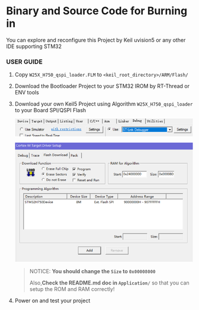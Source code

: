 # Binary and Source Code for Burning in

 You can explore and reconfigure this Project by Keil uvision5 or any other IDE supporting STM32

### USER GUIDE

1. Copy `W25X_H750_qspi_loader.FLM` to `<keil_root_directory>/ARM/Flash/`

2. Download the Bootloader Project to your STM32 IROM by RT-Thread or ENV tools

3. Download your own Keil5 Project using Algorithm `W25X_H750_qspi_loader` to your Board SPI/QSPI Flash

    ![image-20220123182440492](README.assets/image-20220123182440492.png)

    ![image-20220123182457866](README.assets/image-20220123182457866.png)

    > NOTICE: **You should change the `Size` to `0x00008000`**
    >
    > Also,**Check the README.md doc in `Application/`** so that you can setup the ROM and RAM correctly!

4. Power on and test your project

